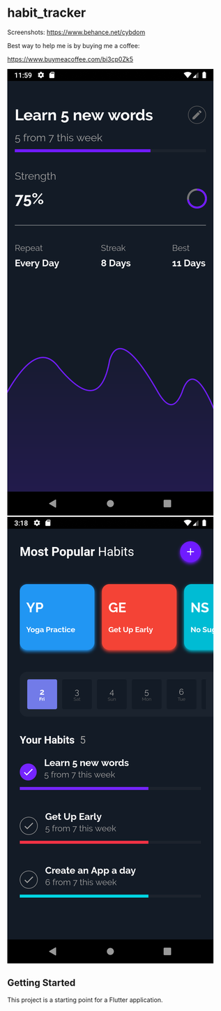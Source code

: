 # habit_tracker


Screenshots:
https://www.behance.net/cybdom

Best way to help me is by buying me a coffee:

https://www.buymeacoffee.com/bi3cp0Zk5

<img src="screenshot1.png">
<img src="screenshot2.png">

## Getting Started

This project is a starting point for a Flutter application.
